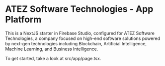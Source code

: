 # ATEZ Software Technologies - App Platform

This is a NextJS starter in Firebase Studio, configured for ATEZ Software Technologies, a company focused on high-end software solutions powered by next-gen technologies including Blockchain, Artificial Intelligence, Machine Learning, and Business Intelligence.

To get started, take a look at src/app/page.tsx.
